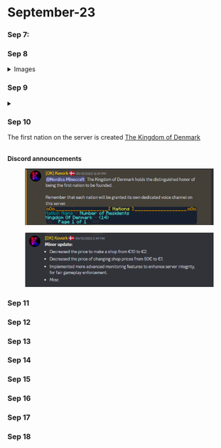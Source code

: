 # September-23

### Sep 7:

### Sep 8



<details>

<summary>Images</summary>





* Server launch
*

**Discord announcements**

<img src="../../../.gitbook/assets/Screenshot 2023-12-20 130054 (1).png" alt="" data-size="original">

<img src="../../../.gitbook/assets/image (60).png" alt="" data-size="original">

<img src="../../../.gitbook/assets/image (67).png" alt="" data-size="original">

<img src="../../../.gitbook/assets/image (68).png" alt="" data-size="original">

</details>

### Sep 9



<details>

<summary></summary>



</details>

### Sep 10

The first nation on the server is created [The Kingdom of Denmark](../../../the-world/civilization/nations/absent-nations/denmark.md)

\
**Discord announcements**

<figure><img src="../../../.gitbook/assets/image (63).png" alt=""><figcaption></figcaption></figure>

<figure><img src="../../../.gitbook/assets/image (64).png" alt=""><figcaption></figcaption></figure>

### Sep 11

### Sep 12

### Sep 13

### Sep 14

### Sep 15

### Sep 16

### Sep 17

### Sep 18

